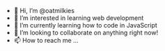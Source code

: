 - 👋 Hi, I’m @oatmilkies
- 👀 I’m interested in learning web development
- 🌱 I’m currently learning how to code in JavaScript
- 💞️ I’m looking to collaborate on anything right now!
- 📫 How to reach me ...

<!---
oatmilkies/oatmilkies is a ✨ special ✨ repository because its `README.md` (this file) appears on your GitHub profile.
You can click the Preview link to take a look at your changes.
--->
